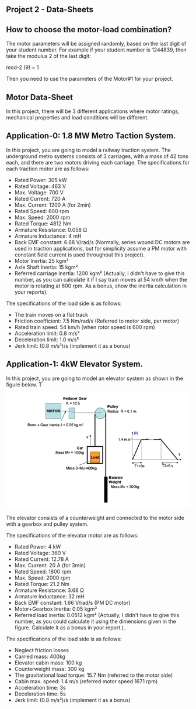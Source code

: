 ## Project 2 - Data-Sheets

## How to choose the motor-load combination?

The motor parameters will be assigned randomly, based on the last digit of your student number. For example if your student number is 1244839, then take the modulus 2 of the last digit:

mod-2 (9) = 1

Then you need to use the parameters of the Motor#1 for your project.

## Motor Data-Sheet

In this project, there will be 3 different applications where motor ratings, mechanical properties and load conditions will be different.

## Application-0: 1.8 MW Metro Taction System.

In this project, you are going to model a railway traction system. The underground metro systems consists of 3 carriages, with a mass of 42 tons each, and there are two motors driving each carriage. The specifications for each traction motor are as follows:

- Rated Power: 305 kW
- Rated Voltage: 463 V
- Max. Voltage: 700 V
- Rated Current: 720 A
- Max. Current: 1200 A (for 2min)
- Rated Speed: 600 rpm
- Max. Speed: 2000 rpm
- Rated Torque: 4812 Nm
- Armature Resistance: 0.058 Ω
- Armature Inductance: 4 mH 
- Back EMF constant: 6.68 V/rad/s (Normally, series wound DC motors are used in traction applications, but for simplicity assume a PM motor with constant field current is used throughout this project).
- Motor Inertia: 25 kgm²
- Axle Shaft Inertia: 15 kgm²
- Referred carriage inertia: 1200 kgm² (Actually, I didn't have to give this number, as you can calculate it if I say train moves at 54 km/h when the motor is rotating at 600 rpm. As a bonus, show the inertia calculation in your reports).


The specifications of the load side is as follows:

- The train moves on a flat track
- Friction coefficient: 7.5 Nm/rad/s (Referred to motor side, per motor)
- Rated train speed: 54 km/h (when rotor speed is 600 rpm)
- Acceleration limit: 0.8 m/s² 
- Deceleration limit: 1.0 m/s²
- Jerk limit: (0.8 m/s²)/s  (implement it as a bonus)

## Application-1: 4kW Elevator System.

In this project, you are going to model an elevator system as shown in the figure below. T

![250px](./elevator.png)

The elevator consists of a counterweight and connected to the motor side with a gearbox and pulley system.

The specifications of the elevator motor are as follows:

- Rated Power: 4 kW
- Rated Voltage: 360 V
- Rated Current: 12.78 A
- Max. Current: 20 A (for 3min)
- Rated Speed: 1800 rpm
- Max. Speed: 2000 rpm
- Rated Torque: 21.2 Nm
- Armature Resistance: 3.68 Ω
- Armature Inductance: 32 mH 
- Back EMF constant: 1.66 V/rad/s (PM DC motor)
- Motor+Gearbox Inertia: 0.05 kgm²
- Referred load inertia: 0.0512 kgm² (Actually, I didn't have to give this number, as you could calculate it using the dimensions given in the figure. Calculate it as a bonus in your report.).

The specifications of the load side is as follows:

- Neglect friction losses
- Carried mass: 400kg
- Elevator cabin mass: 100 kg
- Counterweight mass: 300 kg
- The gravitational load torque: 15.7 Nm (referred to the motor side)
- Cabin max. speed: 1.4 m/s (referred motor speed 1671 rpm)
- Acceleration time: 3s
- Deceleration time: 5s
- Jerk limit: (0.8 m/s²)/s  (implement it as a bonus)
